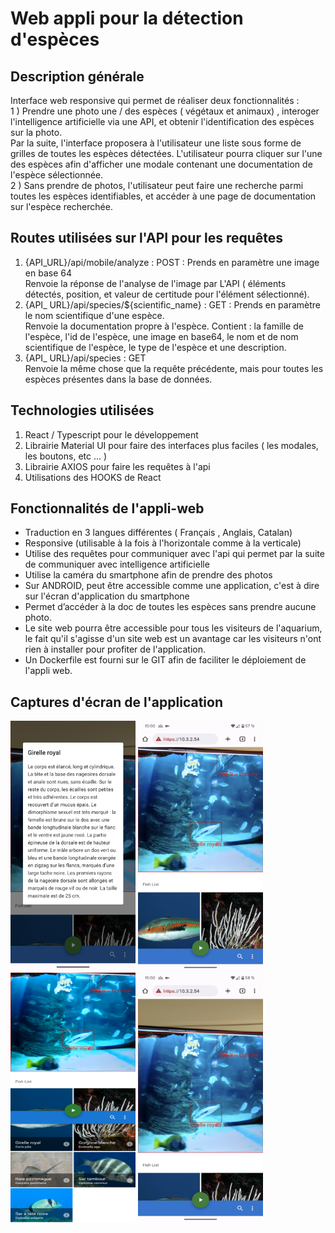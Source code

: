 
# Web appli pour la détection d'espèces

## Description générale
Interface web responsive qui permet de réaliser deux fonctionnalités : <br/>
1 ) Prendre une photo une / des espèces ( végétaux et animaux) , interoger l'intelligence artificielle via une API, et obtenir l'identification des espèces sur la photo. <br/>
Par la suite, l'interface proposera à l'utilisateur une liste sous forme de grilles de toutes les espèces détectées. L'utilisateur pourra cliquer sur l'une des espèces afin d'afficher une modale contenant une documentation de l'espèce sélectionnée. <br/>
2 ) Sans prendre de photos, l'utilisateur peut faire une recherche parmi toutes les espèces identifiables, et accéder à une page de documentation sur l'espèce recherchée. 

## Routes utilisées sur l'API pour les requêtes 
1) {API_URL}/api/mobile/analyze : POST : Prends en paramètre une image en base 64 <br/> Renvoie la réponse de l'analyse de l'image par L'API ( éléments détectés, position, et valeur de certitude pour l'élément sélectionné).   <br/>
2) {API_ URL}/api/species/${scientific_name} : GET : Prends en paramètre le nom scientifique d'une espèce. <br/> Renvoie la documentation propre à l'espèce. Contient : la famille de l'espèce, l'id de l'espèce, une image en base64, le nom et de nom scientifique de l'espèce, le type de l'espèce et une description. <br/>
3) {API_ URL}/api/species : GET <br/> Renvoie la même chose que la requête précédente, mais pour toutes les espèces présentes dans la base de données. 

## Technologies utilisées 
1) React / Typescript pour le développement <br/>
2) Librairie Material UI pour faire des interfaces plus faciles ( les modales, les boutons, etc ... ) <br/>
3) Librairie AXIOS pour faire les requêtes à l'api
4) Utilisations des HOOKS de React

 ## Fonctionnalités de l'appli-web
 

 - Traduction en 3 langues différentes ( Français , Anglais, Catalan) 
 - Responsive (utilisable à la fois à l'horizontale comme à la verticale) 
 - Utilise des requêtes pour communiquer avec l'api qui permet par la suite de communiquer avec intelligence artificielle
 - Utilise la caméra du smartphone afin de prendre des photos
 - Sur ANDROID, peut être accessible comme une application, c'est à dire sur l'écran d'application du smartphone
 - Permet d’accéder à la doc de toutes les espèces sans prendre aucune photo. 
 - Le site web pourra être accessible pour tous les visiteurs de l'aquarium, le fait qu'il s'agisse d'un site web est un avantage car les visiteurs n'ont rien à installer pour profiter de l'application. 
 - Un Dockerfile est fourni sur le GIT afin de faciliter le déploiement de l'appli web. 
 
 ## Captures d'écran de l'application
<img src="./images/1.png" alt="1" width="200" height="400"/>
<img src="./images/2.png" alt="2" width="200" height="400"/>
<img src="./images/3.png" alt="3" width="200" height="400"/>
<img src="./images/4.png" alt="4" width="200" height="400"/>